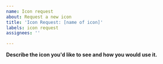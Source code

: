```yaml
---
name: Icon request
about: Request a new icon
title: 'Icon Request: [name of icon]'
labels: icon request
assignees: ''

---
```


**Describe the icon you'd like to see and how you would use it.**
